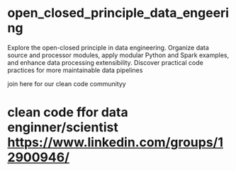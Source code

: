 # open_closed_principle_data_engeering
Explore the open-closed principle in data engineering. Organize data source and processor modules, apply modular Python and Spark examples, and enhance data processing extensibility. Discover practical code practices for more maintainable data pipelines


join here for our clean code communityy

#  clean code ffor data enginner/scientist  https://www.linkedin.com/groups/12900946/
